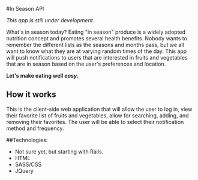 #In Season API

*This app is still under development.*

What's in season today?  Eating "in season" produce is a widely adopted nutrition concept and promotes several health benefits.  Nobody wants to remember the different lists as the seasons and months pass, but we all want to know what they are at varying random times of the day.  This app will push notifications to users that are interested in fruits and vegetables that are in season based on the user's preferences and location.

**Let's make eating well *easy*.**

## How it works
This is the client-side web application that will allow the user to log in, view their favorite list of fruits and vegetables, allow for searching, adding, and removing their favorites.  The user will be able to select their notification method and frequency.


##Technologies:
- Not sure yet, but starting with Rails.
- HTML
- SASS/CSS
- JQuery